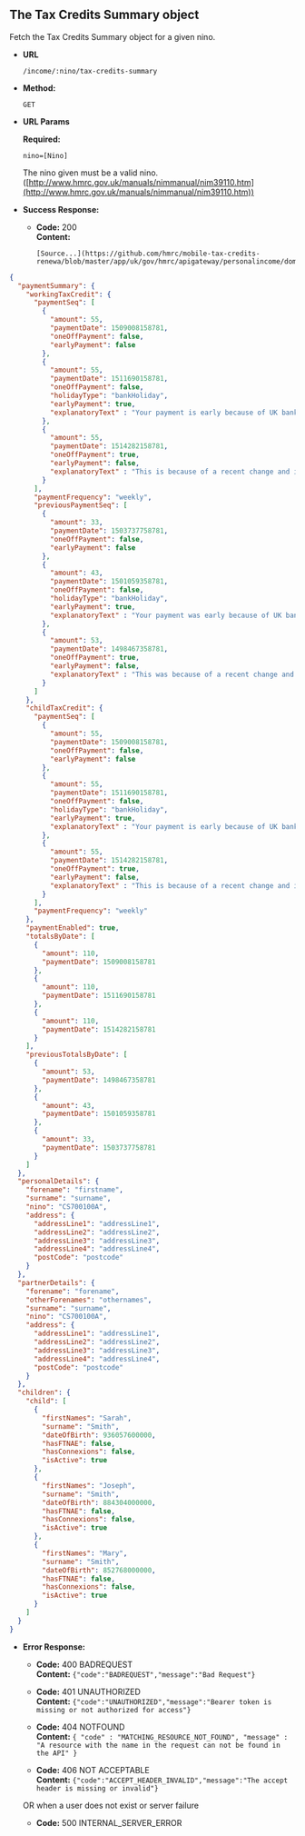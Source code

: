 The Tax Credits Summary object
----
  Fetch the Tax Credits Summary object for a given nino.
  
* **URL**

  `/income/:nino/tax-credits-summary`

* **Method:**
  
  `GET`
  
*  **URL Params**

   **Required:**
 
   `nino=[Nino]`
   
   The nino given must be a valid nino. ([http://www.hmrc.gov.uk/manuals/nimmanual/nim39110.htm](http://www.hmrc.gov.uk/manuals/nimmanual/nim39110.htm))

* **Success Response:**

  * **Code:** 200 <br />
    **Content:** 

        [Source...](https://github.com/hmrc/mobile-tax-credits-renewa/blob/master/app/uk/gov/hmrc/apigateway/personalincome/domain/TaxSummaryModel.scala#L389)

```json
{
  "paymentSummary": {
    "workingTaxCredit": {
      "paymentSeq": [
        {
          "amount": 55,
          "paymentDate": 1509008158781,
          "oneOffPayment": false,
          "earlyPayment": false
        },
        {
          "amount": 55,
          "paymentDate": 1511690158781,
          "oneOffPayment": false,
          "holidayType": "bankHoliday",
          "earlyPayment": true,
          "explanatoryText" : "Your payment is early because of UK bank holidays."
        },
        {
          "amount": 55,
          "paymentDate": 1514282158781,
          "oneOffPayment": true,
          "earlyPayment": false,
          "explanatoryText" : "This is because of a recent change and is to help you get the right amount of tax credits."
        }
      ],
      "paymentFrequency": "weekly",
      "previousPaymentSeq": [
        {
          "amount": 33,
          "paymentDate": 1503737758781,
          "oneOffPayment": false,
          "earlyPayment": false
        },
        {
          "amount": 43,
          "paymentDate": 1501059358781,
          "oneOffPayment": false,
          "holidayType": "bankHoliday",
          "earlyPayment": true,
          "explanatoryText" : "Your payment was early because of UK bank holidays."
        },
        {
          "amount": 53,
          "paymentDate": 1498467358781,
          "oneOffPayment": true,
          "earlyPayment": false,
          "explanatoryText" : "This was because of a recent change and was to help you get the right amount of tax credits."
        }
      ]
    },
    "childTaxCredit": {
      "paymentSeq": [
        {
          "amount": 55,
          "paymentDate": 1509008158781,
          "oneOffPayment": false,
          "earlyPayment": false
        },
        {
          "amount": 55,
          "paymentDate": 1511690158781,
          "oneOffPayment": false,
          "holidayType": "bankHoliday",
          "earlyPayment": true,
          "explanatoryText" : "Your payment is early because of UK bank holidays."
        },
        {
          "amount": 55,
          "paymentDate": 1514282158781,
          "oneOffPayment": true,
          "earlyPayment": false,
          "explanatoryText" : "This is because of a recent change and is to help you get the right amount of tax credits."
        }
      ],
      "paymentFrequency": "weekly"
    },
    "paymentEnabled": true,
    "totalsByDate": [
      {
        "amount": 110,
        "paymentDate": 1509008158781
      },
      {
        "amount": 110,
        "paymentDate": 1511690158781
      },
      {
        "amount": 110,
        "paymentDate": 1514282158781
      }
    ],
    "previousTotalsByDate": [
      {
        "amount": 53,
        "paymentDate": 1498467358781
      },
      {
        "amount": 43,
        "paymentDate": 1501059358781
      },
      {
        "amount": 33,
        "paymentDate": 1503737758781
      }
    ]
  },
  "personalDetails": {
    "forename": "firstname",
    "surname": "surname",
    "nino": "CS700100A",
    "address": {
      "addressLine1": "addressLine1",
      "addressLine2": "addressLine2",
      "addressLine3": "addressLine3",
      "addressLine4": "addressLine4",
      "postCode": "postcode"
    }
  },
  "partnerDetails": {
    "forename": "forename",
    "otherForenames": "othernames",
    "surname": "surname",
    "nino": "CS700100A",
    "address": {
      "addressLine1": "addressLine1",
      "addressLine2": "addressLine2",
      "addressLine3": "addressLine3",
      "addressLine4": "addressLine4",
      "postCode": "postcode"
    }
  },
  "children": {
    "child": [
      {
        "firstNames": "Sarah",
        "surname": "Smith",
        "dateOfBirth": 936057600000,
        "hasFTNAE": false,
        "hasConnexions": false,
        "isActive": true
      },
      {
        "firstNames": "Joseph",
        "surname": "Smith",
        "dateOfBirth": 884304000000,
        "hasFTNAE": false,
        "hasConnexions": false,
        "isActive": true
      },
      {
        "firstNames": "Mary",
        "surname": "Smith",
        "dateOfBirth": 852768000000,
        "hasFTNAE": false,
        "hasConnexions": false,
        "isActive": true
      }
    ]
  }
}
```
 
* **Error Response:**

  * **Code:** 400 BADREQUEST <br />
    **Content:** `{"code":"BADREQUEST","message":"Bad Request"}`

  * **Code:** 401 UNAUTHORIZED <br/>
    **Content:** `{"code":"UNAUTHORIZED","message":"Bearer token is missing or not authorized for access"}`

  * **Code:** 404 NOTFOUND <br/>
    **Content:** `{ "code" : "MATCHING_RESOURCE_NOT_FOUND", "message" : "A resource with the name in the request can not be found in the API" }`

  * **Code:** 406 NOT ACCEPTABLE <br />
    **Content:** `{"code":"ACCEPT_HEADER_INVALID","message":"The accept header is missing or invalid"}`

  OR when a user does not exist or server failure

  * **Code:** 500 INTERNAL_SERVER_ERROR <br/>



